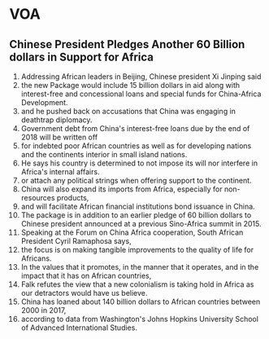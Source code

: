 # VOA

## Chinese President Pledges Another 60 Billion dollars in Support for Africa

1. Addressing African leaders in Beijing, Chinese president Xi Jinping said
2. the new Package would include 15 billion dollars in aid along with interest-free and concessional loans and special funds for China-Africa Development.
3. and he pushed back on accusations that China was engaging in deathtrap diplomacy.
4. Government debt from China's interest-free loans due by the end of 2018 will be written off
5. for indebted poor African countries as well as for developing nations and the continents interior in small island nations.
6. He says his country is determined to not impose its will nor interfere in Africa's internal affairs.
7. or attach any political strings when offering support to the continent.
8. China will also expand its imports from Africa, especially for non-resources products,
9. and will facilitate African financial institutions bond issuance in China.
10. The package is in addition to an earlier pledge of 60 billion dollars to Chinese president announced at a previous Sino-Africa summit in 2015.
11. Speaking at the Forum on China Africa cooperation, South African President Cyril Ramaphosa says,
12. the focus is on making tangible improvements to the quality of life for Africans.
13. In the values that it promotes, in the manner that it operates, and in the impact that it has on African countries,
14. Falk refutes the view that a new colonialism is taking hold in Africa as our detractors would have us believe.
15. China has loaned about 140 billion dollars to African countries between 2000 in 2017,
16. according to data from Washington's Johns Hopkins University School of Advanced International Studies.

